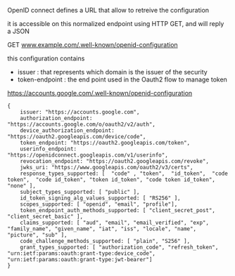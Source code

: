

OpenID connect defines a  URL that allow to retreive the configuration 

it is accessible on this normalized endpoint using HTTP GET, and will reply a JSON 

GET www.example.com/.well-known/openid-configuration 
  

this configuration contains  

* issuer : that represents which domain is the issuer of the security 
* token-endpoint : the end point used in the Oauth2 flow to manage token 




https://accounts.google.com/.well-known/openid-configuration 




```
{
    issuer: "https://accounts.google.com",
    authorization_endpoint: "https://accounts.google.com/o/oauth2/v2/auth",
    device_authorization_endpoint: "https://oauth2.googleapis.com/device/code",
    token_endpoint: "https://oauth2.googleapis.com/token",
    userinfo_endpoint: "https://openidconnect.googleapis.com/v1/userinfo",
    revocation_endpoint: "https://oauth2.googleapis.com/revoke",
    jwks_uri: "https://www.googleapis.com/oauth2/v3/certs",
    response_types_supported: [  "code" , "token",  "id_token",  "code token",  "code id_token", "token id_token", "code token id_token", "none" ],
    subject_types_supported: [ "public" ],
    id_token_signing_alg_values_supported: [ "RS256" ],
    scopes_supported: [ "openid", "email", "profile"],
    token_endpoint_auth_methods_supported: [ "client_secret_post", "client_secret_basic" ],
    claims_supported: [ "aud", "email", "email_verified", "exp",  "family_name", "given_name", "iat", "iss", "locale", "name", "picture", "sub" ],
    code_challenge_methods_supported: [ "plain", "S256" ],
    grant_types_supported: [ "authorization_code", "refresh_token", "urn:ietf:params:oauth:grant-type:device_code", "urn:ietf:params:oauth:grant-type:jwt-bearer"]
}
```
